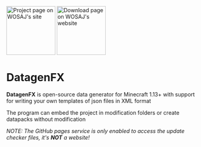[<img src="https://wosaj.github.io/font/website.png" alt="Project page on WOSAJ's site" width="128"/>](https://main.wosaj.tk/datagenfx)
[<img src="https://wosaj.github.io/font/downloads.png" alt="Download page on WOSAJ's website" width="128"/>](https://main.wosaj.tk/datagenfx/downloads)

# DatagenFX
**DatagenFX** is open-source data generator for Minecraft 1.13+ with support for writing your own templates of json files in XML format

The program can embed the project in modification folders or create datapacks without modification

_NOTE: The GitHub pages service is only enabled to access the update checker files, it's **NOT** a website!_ 
